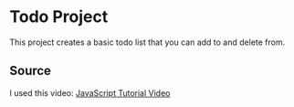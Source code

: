 # Todo Project

This project creates a basic todo list that you can add to and delete from.  

## Source
  
I used this video: [JavaScript Tutorial Video](https://www.youtube.com/watch?v=SBmSRK3feww&t=9786s)  
